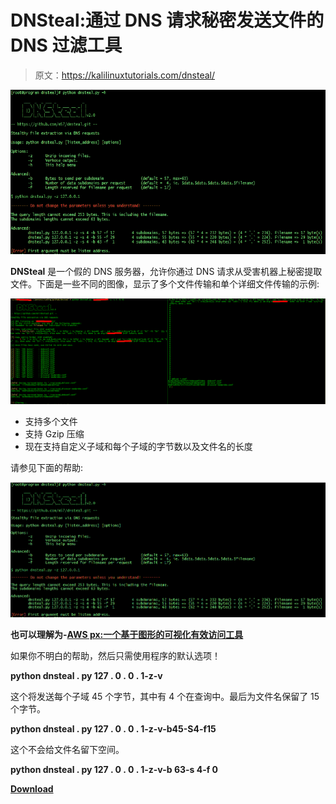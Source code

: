 # DNSteal:通过 DNS 请求秘密发送文件的 DNS 过滤工具

> 原文：<https://kalilinuxtutorials.com/dnsteal/>

[![DNSteal : DNS Exfiltration Tool For Stealthily Sending Files Over DNS Requests](img/da8b3b2c916192c1851893403f127284.png "DNSteal : DNS Exfiltration Tool For Stealthily Sending Files Over DNS Requests")](https://1.bp.blogspot.com/-ortuX4RvmUM/XpMlbBG6uaI/AAAAAAAAF4I/DxYHXjimUQ4ZFxGMalGwxbs0Dv6wUZWdwCLcBGAsYHQ/s1600/dnsteal-1%25281%2529.png)

**DNSteal** 是一个假的 DNS 服务器，允许你通过 DNS 请求从受害机器上秘密提取文件。下面是一些不同的图像，显示了多个文件传输和单个详细文件传输的示例:

![](img/58e276f79b2bd7bf42b4ed826c142170.png)

*   支持多个文件
*   支持 Gzip 压缩
*   现在支持自定义子域和每个子域的字节数以及文件名的长度

请参见下面的帮助:

![](img/59b9edabcde837392541eba769ea4397.png)

**也可以理解为-[AWS px:一个基于图形的可视化有效访问工具](https://kalilinuxtutorials.com/awspx/)**

如果你不明白的帮助，然后只需使用程序的默认选项！

**python dnsteal . py 127 . 0 . 0 . 1-z-v**

这个将发送每个子域 45 个字节，其中有 4 个在查询中。最后为文件名保留了 15 个字节。

**python dnsteal . py 127 . 0 . 0 . 1-z-v-b45-S4-f15**

这个不会给文件名留下空间。

**python dnsteal . py 127 . 0 . 0 . 1-z-v-b 63-s 4-f 0**

[**Download**](https://github.com/m57/dnsteal)